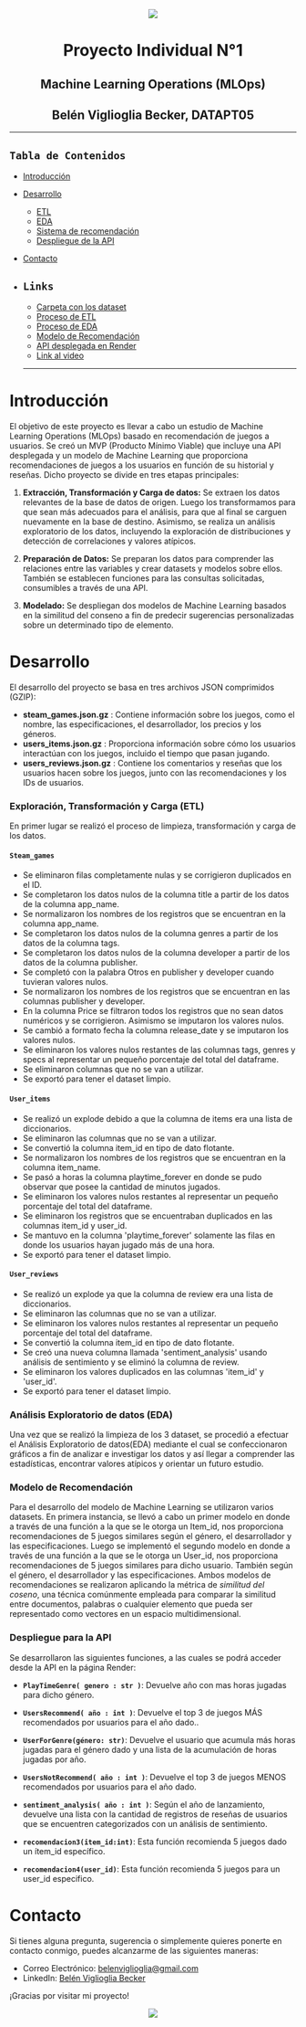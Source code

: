 <p align="center"><img src="https://i.postimg.cc/PfmCYHBZ/machine-learning.jpg"></p>


<h1 align='center'> Proyecto Individual N°1</h1>

<h2 align='center'> Machine Learning Operations (MLOps)</h2>

<h2 align='center'>Belén Viglioglia Becker, DATAPT05</h2>

---
## **`Tabla de Contenidos`**

- [Introducción](#introducción)
- [Desarrollo](#desarrollo)
    - [ETL](#exploración-transformación-y-carga-etl)
    - [EDA](#análisis-exploratorio-eda)
    - [Sistema de recomendación](#modelo-de-recomendación)
    - [Despliegue de la API](#despliegue-para-la-api)
- [Contacto](#contacto)

- ## **`Links`**
    - [Carpeta con los dataset](./Data/)
    - [Proceso de ETL](./ETL/)
    - [Proceso de EDA](./EDA/)
    - [Modelo de Recomendación](./ModeloML/)
    - [API desplegada en Render](https://belentest.onrender.com/docs)
    - [Link al video](https://youtu.be/V2UOjIHjZ_Y)



    ---

# Introducción

El objetivo de este proyecto es llevar a cabo un estudio de Machine Learning Operations (MLOps) basado en recomendación de juegos a usuarios. Se creó un MVP (Producto Mínimo Viable) que incluye una API desplegada y un modelo de Machine Learning que proporciona recomendaciones de juegos a los usuarios en función de su historial y reseñas. Dicho proyecto se divide en tres etapas principales:

1. **Extracción, Transformación y Carga de datos:** Se extraen los datos relevantes de la base de datos de origen. Luego los transformamos para que sean más adecuados para el análisis, para que al final se carguen nuevamente en la base de destino. Asimismo, se realiza un análisis exploratorio de los datos, incluyendo la exploración de distribuciones y detección de correlaciones y valores atípicos.

2. **Preparación de Datos:** Se preparan los datos para comprender las relaciones entre las variables y crear datasets y modelos sobre ellos. También se establecen funciones para las consultas solicitadas, consumibles a través de una API.

3. **Modelado:** Se despliegan dos modelos de Machine Learning basados en la similitud del conseno a fin de predecir sugerencias personalizadas sobre un determinado tipo de elemento.


# Desarrollo

El desarrollo del proyecto se basa en tres archivos JSON comprimidos (GZIP):

* **steam_games.json.gz** : Contiene información sobre los juegos, como el nombre, las especificaciones, el desarrollador, los precios y los géneros.
* **users_items.json.gz** : Proporciona información sobre cómo los usuarios interactúan con los juegos, incluido el tiempo que pasan jugando.
* **users_reviews.json.gz** : Contiene los comentarios y reseñas que los usuarios hacen sobre los juegos, junto con las recomendaciones y los IDs de usuarios.


### Exploración, Transformación y Carga (ETL)

En primer lugar se realizó el proceso de limpieza, transformación y carga de los datos.

#### `Steam_games`

- Se eliminaron filas completamente nulas y se corrigieron duplicados en el ID.
- Se completaron los datos nulos de la columna title a partir de los datos de la columna app_name.
- Se normalizaron los nombres de los registros que se encuentran en la columna app_name.
- Se completaron los datos nulos de la columna genres a partir de los datos de la columna tags.
- Se completaron los datos nulos de la columna developer a partir de los datos de la columna publisher.
- Se completó con la palabra Otros en publisher y developer cuando tuvieran valores nulos.
- Se normalizaron los nombres de los registros que se encuentran en las columnas publisher y developer.
- En la columna Price se filtraron todos los registros que no sean datos numéricos y se corrigieron. Asimismo
se imputaron los valores nulos.
- Se cambió a formato fecha la columna release_date y se imputaron los valores nulos.
- Se eliminaron los valores nulos restantes de las columnas tags, genres y specs al representar un pequeño porcentaje del total del dataframe.
- Se eliminaron columnas que no se van a utilizar.
- Se exportó para tener el dataset limpio.


#### `User_items`

- Se realizó un explode debido a que la columna de items era una lista de diccionarios.
- Se eliminaron las columnas que no se van a utilizar.
- Se convertió la columna item_id en tipo de dato flotante.
- Se normalizaron los nombres de los registros que se encuentran en la columna item_name.
- Se pasó a horas la columna playtime_forever en donde se pudo observar que posee la cantidad de minutos jugados.
- Se eliminaron los valores nulos restantes al representar un pequeño porcentaje del total del dataframe.
- Se eliminaron los registros que se encuentraban duplicados en las columnas item_id y user_id.
- Se mantuvo en la columna 'playtime_forever' solamente las filas en donde los usuarios hayan jugado más de una hora.
- Se exportó para tener el dataset limpio.


#### `User_reviews`

- Se realizó un explode ya que la columna de review era una lista de diccionarios.
- Se eliminaron las columnas que no se van a utilizar.
- Se eliminaron los valores nulos restantes al representar un pequeño porcentaje del total del dataframe.
- Se convertió la columna item_id en tipo de dato flotante.
- Se creó una nueva columna llamada 'sentiment_analysis' usando análisis de sentimiento y se eliminó la columna de review.
- Se eliminaron los valores duplicados en las columnas 'item_id' y 'user_id'.
- Se exportó para tener el dataset limpio.



### Análisis Exploratorio de datos (EDA)

Una vez que se realizó la limpieza de los 3 dataset, se procedió a efectuar el Análisis Exploratorio de datos(EDA) mediante el cual se confeccionaron gráficos a fin de analizar e investigar los datos y así llegar a comprender las estadísticas, encontrar valores atípicos y orientar un futuro estudio.



### Modelo de Recomendación

Para el desarrollo del modelo de Machine Learning se utilizaron varios datasets. En primera instancia, se llevó a cabo un primer modelo en donde a través de una función a la que se le otorga un Item_id, nos proporciona recomendaciones de 5 juegos similares según el género, el desarrollador y las especificaciones. Luego se implementó el segundo modelo en donde a través de una función a la que se le otorga un User_id, nos proporciona recomendaciones de 5 juegos similares para dicho usuario. También según el género, el desarrollador y las especificaciones. Ambos modelos de recomendaciones se realizaron aplicando la métrica de *similitud del coseno*, una técnica comúnmente empleada para comparar la similitud entre documentos, palabras o cualquier elemento que pueda ser representado como vectores en un espacio multidimensional.



### Despliegue para la API

Se desarrollaron las siguientes funciones, a las cuales se podrá acceder desde la API en la página Render:

- **`PlayTimeGenre( genero : str )`**: Devuelve año con mas horas jugadas para dicho género.

- **`UsersRecommend( año : int )`**: Devuelve el top 3 de juegos MÁS recomendados por usuarios para el año dado..

- **`UserForGenre(género: str)`**: Devuelve el usuario que acumula más horas jugadas para el género dado y una lista de la acumulación de horas jugadas por año.

- **`UsersNotRecommend( año : int )`**: Devuelve el top 3 de juegos MENOS recomendados por usuarios para el año dado.

- **`sentiment_analysis( año : int )`**: Según el año de lanzamiento, devuelve una lista con la cantidad de registros de reseñas de usuarios que se encuentren categorizados con un análisis de sentimiento.

- **`recomendacion3(item_id:int)`**: Esta función recomienda 5 juegos dado un ítem_id específico.

- **`recomendacion4(user_id)`**: Esta función recomienda 5 juegos para un user_id especifico.



# <a name="Contacto">Contacto</a>

Si tienes alguna pregunta, sugerencia o simplemente quieres ponerte en contacto conmigo, puedes alcanzarme de las siguientes maneras:

- Correo Electrónico: [belenviglioglia@gmail.com](mailto:belenviglioglia@gmail.com)
- LinkedIn: [Belén Viglioglia Becker](https://www.linkedin.com/in/belen-viglioglia-becker/)


¡Gracias por visitar mi proyecto!


<p align="center"><img src="https://i.postimg.cc/43V7yDtN/descarga.png"></p>